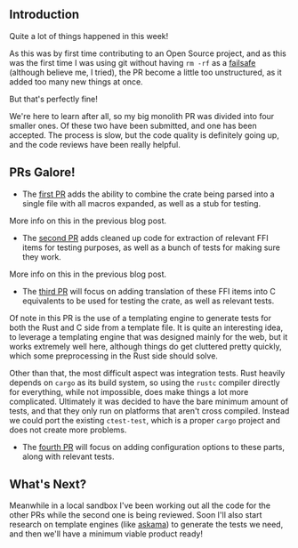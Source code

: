 
## Introduction
Quite a lot of things happened in this week!

As this was by first time contributing to an Open Source project, and as this was the first time I was using git without having `rm -rf` as a [failsafe](https://ohshitgit.com/) (although believe me, I tried), the PR become a little too unstructured, as it added too many new things at once.

But that's perfectly fine!

We're here to learn after all, so my big monolith PR was divided into four smaller ones. Of these two have been submitted, and one has been accepted. The process is slow, but the code quality is definitely going up, and the code reviews have been really helpful.

## PRs Galore!
- The [first PR](https://github.com/rust-lang/libc/pull/4484) adds the ability to combine the crate being parsed into a single file with all macros expanded, as well as a stub for testing.

More info on this in the previous blog post.
- The [second PR](https://github.com/rust-lang/libc/pull/4485) adds cleaned up code for extraction of relevant FFI items for testing purposes, as well as a bunch of tests for making sure they work.

More info on this in the previous blog post.
- The [third PR](https://github.com/rust-lang/libc/pull/4501) will focus on adding translation of these FFI items into C equivalents to be used for testing the crate, as well as relevant tests.

Of note in this PR is the use of a templating engine to generate tests for both the Rust and C side from a template file. It is quite an interesting idea, to leverage a templating engine that was designed mainly for the web, but it works extremely well here, although things do get cluttered pretty quickly, which some preprocessing in the Rust side should solve.

Other than that, the most difficult aspect was integration tests. Rust heavily depends on `cargo` as its build system, so using the `rustc` compiler directly for everything, while not impossible, does make things a lot more complicated. Ultimately it was decided to have the bare minimum amount of tests, and that they only run on platforms that aren't cross compiled. Instead we could port the existing `ctest-test`, which is a proper `cargo` project and does not create more problems.

- The [fourth PR](https://github.com/rust-lang/libc/pull/4514) will focus on adding configuration options to these parts, along with relevant tests.

## What's Next?
Meanwhile in a local sandbox I've been working out all the code for the other PRs while the second one is being reviewed. Soon I'll also start research on template engines (like [askama](https://askama.readthedocs.io/)) to generate the tests we need, and then we'll have a minimum viable product ready!